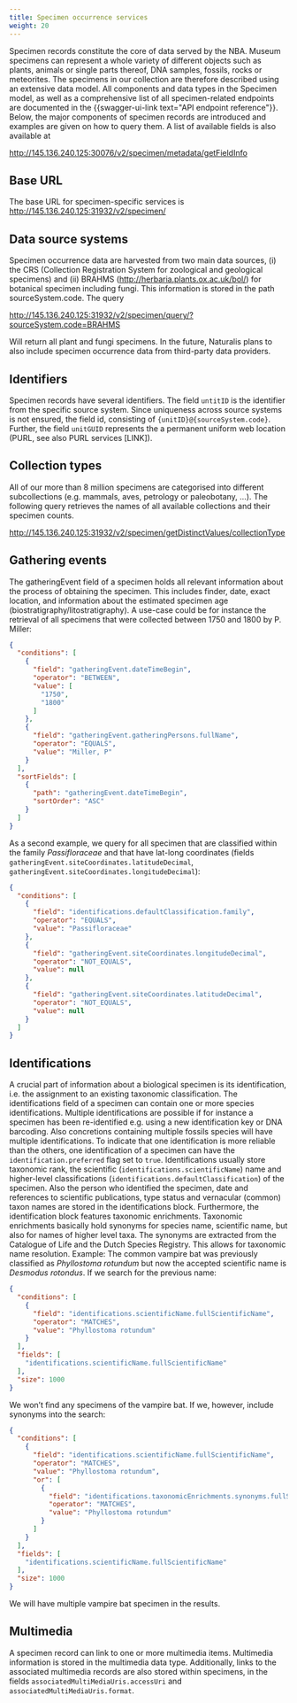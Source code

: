 ```yaml
---
title: Specimen occurrence services
weight: 20
---
```


Specimen records constitute the core of data served by the NBA. Museum specimens can represent a whole variety of 
different objects such as plants, animals or single parts thereof, DNA samples, fossils, rocks or meteorites. 
The specimens in our collection are therefore described using an extensive data model. All components and data 
types in the Specimen model, as well as a comprehensive list of all specimen-related endpoints are documented in 
the {{swagger-ui-link text="API endpoint reference"}}. Below, the major components of specimen records are introduced 
and examples are given on how to query them. A list of available fields is also available at

http://145.136.240.125:30076/v2/specimen/metadata/getFieldInfo

## Base URL
The base URL for specimen-specific services is http://145.136.240.125:31932/v2/specimen/

## Data source systems
Specimen occurrence data are harvested from two main data sources, (i) the CRS (Collection Registration System for zoological and 
geological specimens) and (ii) BRAHMS (http://herbaria.plants.ox.ac.uk/bol/) for botanical specimen including fungi. This 
information is stored in the path sourceSystem.code. The query

http://145.136.240.125:31932/v2/specimen/query/?sourceSystem.code=BRAHMS

Will return all plant and fungi specimens. In the future, Naturalis plans to also include specimen occurrence data from 
third-party data providers.

## Identifiers
Specimen records  have several identifiers. The field  `untitID` is the identifier from the specific source system. 
Since uniqueness across source systems is not ensured, the field id, consisting of `{unitID}@{sourceSystem.code}`. Further, the 
field `unitGUID` represents the a permanent uniform web location (PURL, see also PURL services [LINK]).

## Collection types
All of our more than 8 million specimens are categorised into different subcollections (e.g. mammals, aves, 
petrology or paleobotany, …). The following query retrieves the names of all available collections and their specimen counts.

http://145.136.240.125:31932/v2/specimen/getDistinctValues/collectionType

## Gathering events
The gatheringEvent field of a specimen holds all relevant information about the process of obtaining the specimen. 
This includes finder, date, exact location, and information about the estimated specimen age (biostratigraphy/litostratigraphy). 
A use-case could be for instance the retrieval of all specimens that were collected between 1750 and 1800 by P. Miller:

```JSON
{
  "conditions": [
    {
      "field": "gatheringEvent.dateTimeBegin",
      "operator": "BETWEEN",
      "value": [
        "1750",
        "1800"
      ]
    },
    {
      "field": "gatheringEvent.gatheringPersons.fullName",
      "operator": "EQUALS",
      "value": "Miller, P"
    }
  ],
  "sortFields": [
    {
      "path": "gatheringEvent.dateTimeBegin",
      "sortOrder": "ASC"
    }
  ]
}
```

As a second example, we query for all specimen that are classified within the family *Passifloraceae* and that have lat-long 
coordinates (fields `gatheringEvent.siteCoordinates.latitudeDecimal`, `gatheringEvent.siteCoordinates.longitudeDecimal`):

```JSON
{
  "conditions": [
    {
      "field": "identifications.defaultClassification.family",
      "operator": "EQUALS",
      "value": "Passifloraceae"
    },
    {
      "field": "gatheringEvent.siteCoordinates.longitudeDecimal",
      "operator": "NOT_EQUALS",
      "value": null
    },
    {
      "field": "gatheringEvent.siteCoordinates.latitudeDecimal",
      "operator": "NOT_EQUALS",
      "value": null
    }
  ]
}
```

## Identifications
A crucial part of information about a biological specimen is its identification, i.e. the  assignment to an existing 
taxonomic classification. The identifications field of a specimen can contain one or more species identifications. 
Multiple identifications are possible if for instance a specimen has been re-identified e.g. using a new identification 
key or DNA barcoding. Also concretions containing multiple fossils species will have multiple identifications. To indicate 
that one identification is more reliable than the others, one identification of a specimen can have the `identification.preferred` flag 
set to `true`. Identifications usually store taxonomic rank, the scientific (`identifications.scientificName`) name and higher-level 
classifications (`identifications.defaultClassification`) of the specimen. Also the person who identified the specimen, 
date and references to scientific publications, type status and vernacular (common) taxon names are stored in the identifications block. 
	Furthermore, the identification block features taxonomic enrichments. Taxonomic enrichments basically hold synonyms for species 
name, scientific name, but also for names of higher level taxa. The synonyms are extracted from the Catalogue of Life and 
the Dutch Species Registry. This allows for taxonomic name resolution. 
Example: The common vampire bat was previously classified as *Phyllostoma rotundum* but now the accepted scientific 
name is *Desmodus rotondus*. If we search for the previous name: 

```JSON
{
  "conditions": [
    {
      "field": "identifications.scientificName.fullScientificName",
      "operator": "MATCHES",
      "value": "Phyllostoma rotundum"
    }
  ],
  "fields": [
    "identifications.scientificName.fullScientificName"
  ],
  "size": 1000
}
```

We won’t find any specimens of the vampire bat. If we, however, include synonyms into the search:

```JSON
{
  "conditions": [
    {
      "field": "identifications.scientificName.fullScientificName",
      "operator": "MATCHES",
      "value": "Phyllostoma rotundum",
      "or": [
        {
          "field": "identifications.taxonomicEnrichments.synonyms.fullScientificName",
          "operator": "MATCHES",
          "value": "Phyllostoma rotundum"
        }
      ]
    }
  ],
  "fields": [
    "identifications.scientificName.fullScientificName"
  ],
  "size": 1000
}
```

We will have multiple vampire bat specimen in the results. 

## Multimedia
A specimen record can link to one or more multimedia items. Multimedia information is stored in the multimedia data type. 
Additionally, links to the associated multimedia records are also stored within specimens, 
in the fields `associatedMultiMediaUris.accessUri` and `associatedMultiMediaUris.format`.
